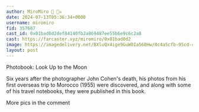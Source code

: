 ```yaml
---
author: MiroMiro 🔵 🏴‍☠️
date: 2024-07-13T05:36:34+0000
username: miromiro
fid: 357687
cast_id: 0x01bad0d2def84140fb2a869487ee55b6e9c6c2a8
cast: https://farcaster.xyz/miromiro/0x01bad0d2
image: https://imagedelivery.net/BXluQx4ige9GuW0Ia56BHw/0c4a5cfb-95cd-4d72-cf1d-f714453cb500/original
layout: post
---
```


Photobook: Look Up to the Moon

Six years after the photographer John Cohen's death, his photos from his first overseas trip to Morocco (1955) were discovered, and along with some of his travel notebooks, they were published in this book.

More pics in the comment

<img src='https://imagedelivery.net/BXluQx4ige9GuW0Ia56BHw/0c4a5cfb-95cd-4d72-cf1d-f714453cb500/original' alt='' referrerpolicy='no-referrer'/>

